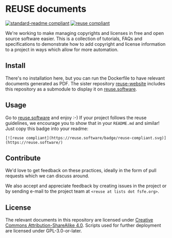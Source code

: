 <!--
SPDX-Copyright: 2017 Free Software Foundation Europe e.V.

SPDX-License-Identifier: CC-BY-SA-4.0
-->

# REUSE documents

[![standard-readme compliant](https://img.shields.io/badge/readme%20style-standard-brightgreen.svg?style=flat-square)](https://github.com/RichardLitt/standard-readme)
[![reuse compliant](https://reuse.software/badge/reuse-compliant.svg)](https://reuse.software/)

We're working to make managing copyrights and licenses in free and open
source software easier. This is a collection of tutorials, FAQs and specifications to demonstrate how 
to add copyright and license information to a project in ways which allow
for more automation.

## Install

There's no installation here, but you can run the Dockerfile to have relevant documents generated as PDF. The sister repository [reuse-website](https://github.com/fsfe/reuse-website) includes this repository as a submodule to display it on [reuse.software](https://reuse.software).

## Usage

Go to [reuse.software](https://reuse.software) and enjoy :-) If your project follows the reuse
guidelines, we encourage you to show that in your `README.md` and similar! Just
copy this badge into your readme:

`
[![reuse compliant](https://reuse.software/badge/reuse-compliant.svg)](https://reuse.software/)
`

## Contribute

We'd love to get feedback on these practices, ideally in the form
of pull requests which we can discuss around.

We also accept and appreciate feedback by creating issues in the project or by sending e-mail to the project team at `<reuse at lists dot fsfe.org>`.

## License

The relevant documents in this repository are licensed under [Creative Commons Attribution-ShareAlike 4.0](https://creativecommons.org/licenses/by-sa/4.0). Scripts used for further deployment are licensed under GPL-3.0-or-later.
